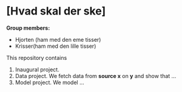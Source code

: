 # \[Hvad skal der ske\]

**Group members:**
- Hjorten (ham med den eme tisser)
- Krisser(ham med den lille tisser)

This repository contains  
1. Inaugural project. 
2. Data project. We fetch data from **source x** on **y** and show that ...
3. Model project. We model ...

